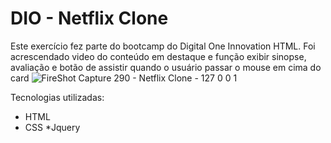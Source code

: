 # DIO - Netflix Clone
Este exercício fez parte do bootcamp do Digital One Innovation HTML.
Foi acrescendado video do conteúdo em destaque e função exibir sinopse, avaliação e botão de assistir quando o usuário passar o mouse em cima do card
![FireShot Capture 290 - Netflix Clone - 127 0 0 1](https://user-images.githubusercontent.com/8540147/111627573-f39b0380-87cd-11eb-93ce-fafcaa776b67.png)

Tecnologias utilizadas:
* HTML
* CSS
*Jquery
